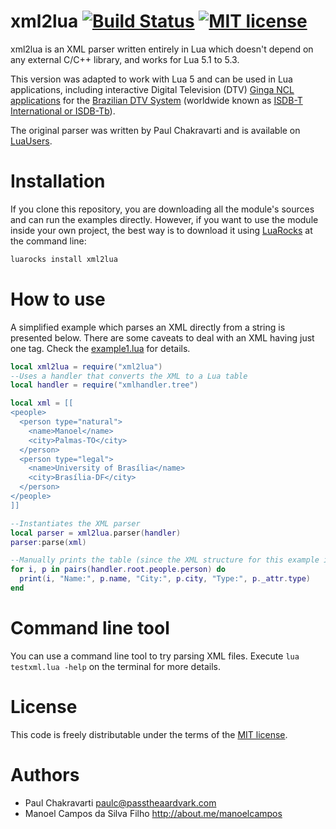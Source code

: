 
# xml2lua [![Build Status](https://travis-ci.org/manoelcampos/xml2lua.svg?branch=master)](https://travis-ci.org/manoelcampos/xml2lua) [![MIT license](http://img.shields.io/badge/license-MIT-brightgreen.svg)](http://opensource.org/licenses/MIT)

xml2lua is an XML parser written entirely in Lua which doesn't depend on any external C/C++ library, 
and works for Lua 5.1 to 5.3.

This version was adapted to work with Lua 5 and can be used in Lua applications, including
interactive Digital Television (DTV) [Ginga NCL applications](http://gingancl.org.br/en) for the [Brazilian DTV System](http://www.dtv.org.br) 
(worldwide known as [ISDB-T International or ISDB-Tb](https://en.wikipedia.org/wiki/ISDB-T_International)).

The original parser was written by Paul Chakravarti and is available on [LuaUsers](http://lua-users.org/wiki/LuaXml).

# Installation
If you clone this repository, you are downloading all the module's sources and can run the examples directly.
However, if you want to use the module inside your own project, the best way is to download it using 
[LuaRocks](https://luarocks.org/modules/manoelcampos/xml2lua) at the command line:

```bash
luarocks install xml2lua
```

# How to use
A simplified example which parses an XML directly from a string is presented below.
There are some caveats to deal with an XML having just one tag.
Check the [example1.lua](example1.lua) for details. 

```lua
local xml2lua = require("xml2lua")
--Uses a handler that converts the XML to a Lua table
local handler = require("xmlhandler.tree")

local xml = [[
<people>
  <person type="natural">
    <name>Manoel</name>
    <city>Palmas-TO</city>
  </person>
  <person type="legal">
    <name>University of Brasília</name>
    <city>Brasília-DF</city>
  </person>  
</people>    
]]

--Instantiates the XML parser
local parser = xml2lua.parser(handler)
parser:parse(xml)

--Manually prints the table (since the XML structure for this example is previously known)
for i, p in pairs(handler.root.people.person) do
  print(i, "Name:", p.name, "City:", p.city, "Type:", p._attr.type)
end
```

# Command line tool
You can use a command line tool to try parsing XML files.
Execute `lua testxml.lua -help` on the terminal for more details.

# License
This code is freely distributable under the terms of the [MIT license](LICENSE).

# Authors
  - Paul Chakravarti paulc@passtheaardvark.com
  - Manoel Campos da Silva Filho http://about.me/manoelcampos
